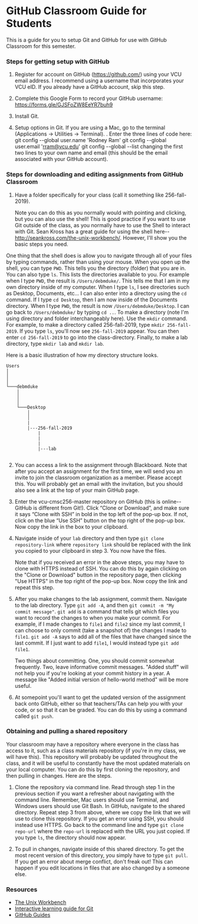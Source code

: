 # GitHub Classroom Guide for Students

This is a guide for you to setup Git and GitHub for use with GitHub Classroom for this semester. 

### Steps for getting setup with GitHub
1. Register for account on GitHub (https://github.com/) using your VCU email address. I recommend using a username that incorporates your VCU eID. If you already have a GitHub account, skip this step.

2. Complete this Google Form to record your GitHub username: https://forms.gle/GJSFoZW8EeYR7buh9

3. Install Git. 

4. Setup options in Git. If you are using a Mac, go to the terminal (Applications -> Utilities -> Terminal). . Enter the three lines of code here: 
   git config --global user.name 'Rodney Ram'
   git config --global user.email 'rram@vcu.edu'
   git config --global --list
changing the first two lines to your own name and email (this should be the email associated with your GitHub account). 

### Steps for downloading and editing assignments from GitHub Classroom

1.  Have a folder specifically for your class (call it something like 256-fall-2019). 

    Note you can do this as you normally would with pointing and clicking, but you can also use the shell! This is good practice if you want to use Git outside of the class, as you normally have to use the Shell to interact with Git. Sean Kross has a great guide for using the shell here--http://seankross.com/the-unix-workbench/. However, I'll show you the basic steps you need.

 One thing that the shell does is allow you to navigate through all of your files by typing commands, rather than using your mouse. When you open up the shell, you can type `PWD`. This tells you the directory (folder) that you are in. You can also type `ls`. This lists the directories available to you. For example when I type `PWD`, the result is `/Users/debmduke/`. This tells me that I am in my own directory inside of my computer. When I type `ls`, I see directories such as Desktop, Documents, etc... I can also enter into a directory using the `cd` command. If I type `cd Desktop`, then I am now inside of the Documents directory. When I type `PWD`, the result is now `/Users/debmduke/Desktop`. I can go back to `/Users/debmduke/` by typing `cd ..`.
To make a directory (note I'm using directory and folder interchangeably here). Use the `mkdir` command. For example, to make a directory called 256-fall-2019, type `mkdir 256-fall-2019`. 
If you type `ls`, you'll now see `256-fall-2019` appear. 
You can then enter `cd 256-fall-2019` to go into the class-directory. 
Finally, to make a lab directory,  type `mkdir lab` and `mkdir lab`. 

Here is a basic illustration of how my directory structure looks.

```
Users
│
│
│
└───debmduke
    │
    │
    │
    └───Desktop
        │
        │
        |
        |---256-fall-2019
            |
            |
            |
            |---lab
         

```

2.  You can access a link to the assignment through Blackboard. Note that after you accept an assignment for the first time, we will send you an invite to join the classroom organization as a member. Please accept this. You will probably get an email with the invitation, but you should also see a link at the top of your main GitHub page.

3. Enter the vcu-cmsc256-master repository on GitHub (this is online--GitHub is different from Git!). Click “Clone or Download”, and make sure it says “Clone with SSH” in bold in the top left of the pop-up box. If not, click on the blue “Use SSH” button on the top right of the pop-up box. Now copy the link in the box to your clipboard.

4. Navigate inside of your `lab` directory and then type `git clone repository-link` where `repository link` should be replaced with the link you copied to your clipboard in step 3. You now have the files.

    Note that if you received an error in the above steps, you may have to clone with HTTPS instead of SSH. You can do this by again clicking on the "Clone or Download" button in the repository page, then clicking "Use HTTPS" in the top right of the pop-up box. Now copy the link and repeat this step.
    
5.  After you make changes to the lab assignment, commit them.  Navigate to the lab directory. Type `git add -A`, and then `git commit -m "My commit message"`. `git add` is a command that tells git which files you want to record the changes to when you make your commit. For example, if I made changes to `file1` and `file2` since my last commit, I can choose to only commit (take a snapshot of) the changes I made to `file1`. `git add -A` says to add all of the files that have changed since the last commit. If I just want to add `file1`, I would instead type `git add file1`.

    Two things about committing. One, you should commit somewhat frequently. Two, leave informative commit messages. "Added stuff" will not help you if you're looking at your commit history in a year. A message like "Added initial version of hello-world method" will be more useful.

6.  At somepoint you'll want to get the updated version of the assignment back onto GitHub, either so that teachers/TAs can help you with your code, or so that it can be graded. You can do this by using a command called `git push`. 

### Obtaining and pulling a shared repository

Your classroom may have a repository where everyone in the class has access to it, such as a class materials repository (if you're in my class, we will have this). This repository will probably be updated throughout the class, and it will be useful to constantly have the most updated materials on your local computer. You can do this by first cloning the repository, and then pulling in changes. Here are the steps.

1. Clone the repository via command line. Read through step 1 in the previous section if you want a refresher about navigating with the command line. Remember, Mac users should use Terminal, and Windows users should use Git Bash. 
    In GitHub, navigate to the shared directory. Repeat step 3 from above, where we copy the link that we will use to clone this repository. If you get an error using SSH, you should instead use HTTPS. Go back to the command line and type `git clone repo-url` where the `repo-url` is replaced with the URL you just copied. If you type `ls`, the directory should now appear.
    
2. To pull in changes, navigate inside of this shared directory. To get the most recent version of this directory, you simply have to type `git pull`. If you get an error about merge conflict, don't freak out! This can happen if you edit locations in files that are also changed by a someone else. 

### Resources
* [The Unix Workbench](http://seankross.com/the-unix-workbench/)
* [Interactive learning guide for Git](http://learngitbranching.js.org/)
* [GitHub Guides](https://guides.github.com/)
